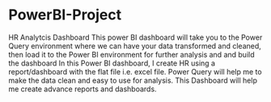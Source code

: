 # PowerBI-Project
HR Analytcis Dashboard
This power BI dashboard will take you to the Power Query environment where we can have your data transformed and cleaned, then load it to the Power BI environment for further analysis and and build the dashboard
In this Power BI dashboard, I create HR using a report/dashboard with the flat file i.e. excel file. Power Query will help me to make the data clean and easy to use for analysis.
This Dashboard will help me create advance reports and dashboards.
